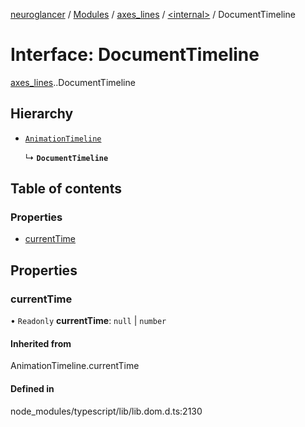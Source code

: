 [neuroglancer](../README.md) / [Modules](../modules.md) / [axes\_lines](../modules/axes_lines.md) / [<internal\>](../modules/axes_lines._internal_.md) / DocumentTimeline

# Interface: DocumentTimeline

[axes_lines](../modules/axes_lines.md).[<internal>](../modules/axes_lines._internal_.md).DocumentTimeline

## Hierarchy

- [`AnimationTimeline`](../modules/axes_lines._internal_.md#animationtimeline)

  ↳ **`DocumentTimeline`**

## Table of contents

### Properties

- [currentTime](axes_lines._internal_.DocumentTimeline.md#currenttime)

## Properties

### currentTime

• `Readonly` **currentTime**: ``null`` \| `number`

#### Inherited from

AnimationTimeline.currentTime

#### Defined in

node_modules/typescript/lib/lib.dom.d.ts:2130
